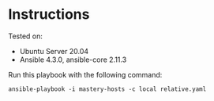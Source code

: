 # Instructions

Tested on:
- Ubuntu Server 20.04
- Ansible 4.3.0, ansible-core 2.11.3

Run this playbook with the following command:

    ansible-playbook -i mastery-hosts -c local relative.yaml

